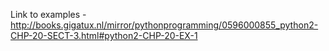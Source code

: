 Link to examples - 
http://books.gigatux.nl/mirror/pythonprogramming/0596000855_python2-CHP-20-SECT-3.html#python2-CHP-20-EX-1